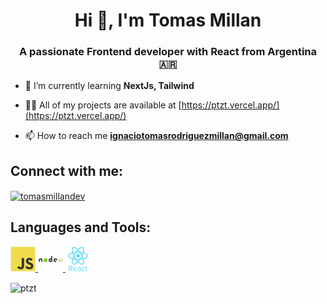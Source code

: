 <h1 align="center">Hi 👋, I'm Tomas Millan</h1>
<h3 align="center">A passionate Frontend developer with React from Argentina 🇦🇷</h3>

- 🌱 I’m currently learning **NextJs, Tailwind**

- 👨‍💻 All of my projects are available at [https://ptzt.vercel.app/](https://ptzt.vercel.app/)

- 📫 How to reach me **ignaciotomasrodriguezmillan@gmail.com**

<h2 align="left">Connect with me:</h2>
<p align="left">
<a href="https://linkedin.com/in/tomasmillandev" target="blank"><img align="center" src="https://raw.githubusercontent.com/rahuldkjain/github-profile-readme-generator/master/src/images/icons/Social/linked-in-alt.svg" alt="tomasmillandev" height="30" width="40" /></a>
</p>

<h2 align="left">Languages and Tools:</h2>
<p align="left"> <a href="https://developer.mozilla.org/en-US/docs/Web/JavaScript" target="_blank" rel="noreferrer"> <img src="https://raw.githubusercontent.com/devicons/devicon/master/icons/javascript/javascript-original.svg" alt="javascript" width="40" height="40"/> </a> <a href="https://nodejs.org" target="_blank" rel="noreferrer"> <img src="https://raw.githubusercontent.com/devicons/devicon/master/icons/nodejs/nodejs-original-wordmark.svg" alt="nodejs" width="40" height="40"/> </a> <a href="https://reactjs.org/" target="_blank" rel="noreferrer"> <img src="https://raw.githubusercontent.com/devicons/devicon/master/icons/react/react-original-wordmark.svg" alt="react" width="40" height="40"/> </a> </p>

<p><img align="center" src="https://github-readme-stats.vercel.app/api/top-langs?username=ptzt&show_icons=true&theme=dark&locale=en&layout=compact" alt="ptzt" /></p>
